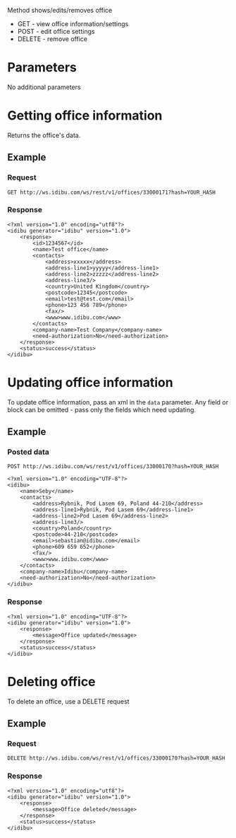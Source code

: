 <p>Method shows/edits/removes office</p>
<ul>
	<li>GET - view office information/settings</li>
	<li>POST - edit office settings</li>
	<li>DELETE - remove office</li>
</ul>
<h1>Parameters</h1>
<p>No additional parameters</p>
<h1>Getting office information</h1>
<p>Returns the office's data.</p>
<h2>Example</h2>
<h3>Request</h3>
<pre><code>GET http://ws.idibu.com/ws/rest/v1/offices/33000171?hash=YOUR_HASH</code></pre>
<h3>Response</h3>
<pre><code type="xml">&lt;?xml version=&quot;1.0&quot; encoding=&quot;utf8&quot;?&gt;
&lt;idibu generator=&quot;idibu&quot; version=&quot;1.0&quot;&gt;
	&lt;response&gt;
		&lt;id&gt;1234567&lt;/id&gt;
		&lt;name&gt;Test office&lt;/name&gt;
		&lt;contacts&gt;
			&lt;address&gt;xxxxx&lt;/address&gt;
			&lt;address-line1&gt;yyyyy&lt;/address-line1&gt;
			&lt;address-line2&gt;zzzzz&lt;/address-line2&gt;
			&lt;address-line3/&gt;
			&lt;country&gt;United Kingdom&lt;/country&gt;
			&lt;postcode&gt;12345&lt;/postcode&gt;
			&lt;email&gt;test@test.com&lt;/email&gt;
			&lt;phone&gt;123 456 789&lt;/phone&gt;
			&lt;fax/&gt;
			&lt;www&gt;www.idibu.com&lt;/www&gt;
		&lt;/contacts&gt;
		&lt;company-name&gt;Test Company&lt;/company-name&gt;
		&lt;need-authorization&gt;No&lt;/need-authorization&gt;
	&lt;/response&gt;
	&lt;status&gt;success&lt;/status&gt;
&lt;/idibu&gt;
</code></pre>
<h1>Updating office information</h1>
<p>To update office information, pass an xml in the <code>data</code> parameter. Any field or block can be omitted - pass only the fields which need updating.</p>
<h2>Example</h2>
<h3>Posted data</h3>
<pre><code>POST http://ws.idibu.com/ws/rest/v1/offices/33000170?hash=YOUR_HASH</code></pre>
<pre><code type="xml">&lt;?xml version=&quot;1.0&quot; encoding=&quot;UTF-8&quot;?&gt;
&lt;idibu&gt;
	&lt;name&gt;Seby&lt;/name&gt;
	&lt;contacts&gt;
		&lt;address&gt;Rybnik, Pod Lasem 69, Poland 44-210&lt;/address&gt;
		&lt;address-line1&gt;Rybnik, Pod Lasem 69&lt;/address-line1&gt;
		&lt;address-line2&gt;Pod Lasem 69&lt;/address-line2&gt;
		&lt;address-line3/&gt;
		&lt;country&gt;Poland&lt;/country&gt;
		&lt;postcode&gt;44-210&lt;/postcode&gt;
		&lt;email&gt;sebastian@idibu.com&lt;/email&gt;
		&lt;phone&gt;609 659 652&lt;/phone&gt;
		&lt;fax/&gt;
		&lt;www&gt;www.idibu.com&lt;/www&gt;
	&lt;/contacts&gt;
	&lt;company-name&gt;Idibu&lt;/company-name&gt;
	&lt;need-authorization&gt;No&lt;/need-authorization&gt;
&lt;/idibu&gt;
</code></pre>
<h3>Response</h3>
<pre><code type="xml">&lt;?xml version=&quot;1.0&quot; encoding=&quot;UTF-8&quot;?&gt;
&lt;idibu generator=&quot;idibu&quot; version=&quot;1.0&quot;&gt;
	&lt;response&gt;
		&lt;message&gt;Office updated&lt;/message&gt;
	&lt;/response&gt;
	&lt;status&gt;success&lt;/status&gt;
&lt;/idibu&gt;
</code></pre>
<h1>Deleting office</h1>
<p>To delete an office, use a DELETE request</p>
<h2>Example</h2>
<h3>Request</h3>
<pre><code>DELETE http://ws.idibu.com/ws/rest/v1/offices/33000170?hash=YOUR_HASH</code></pre>
<h3>Response</h3>
<pre>
<code type="xml">&lt;?xml version=&quot;1.0&quot; encoding=&quot;utf8&quot;?&gt;
&lt;idibu generator=&quot;idibu&quot; version=&quot;1.0&quot;&gt;
    &lt;response&gt;
        &lt;message&gt;Office deleted&lt;/message&gt;
    &lt;/response&gt;
    &lt;status&gt;success&lt;/status&gt;
&lt;/idibu&gt;
</code></pre>

